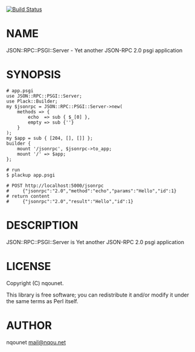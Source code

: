 [![Build Status](https://travis-ci.org/nqounet/p5-json-rpc-psgi-server.png?branch=master)](https://travis-ci.org/nqounet/p5-json-rpc-psgi-server)
# NAME

JSON::RPC::PSGI::Server - Yet another JSON-RPC 2.0 psgi application

# SYNOPSIS

    # app.psgi
    use JSON::RPC::PSGI::Server;
    use Plack::Builder;
    my $jsonrpc = JSON::RPC::PSGI::Server->new(
        methods => {
            echo  => sub { $_[0] },
            empty => sub {''}
        }
    );
    my $app = sub { [204, [], []] };
    builder {
        mount '/jsonrpc', $jsonrpc->to_app;
        mount '/' => $app;
    };

    # run
    $ plackup app.psgi

    # POST http://localhost:5000/jsonrpc
    #     {"jsonrpc":"2.0","method":"echo","params":"Hello","id":1}
    # return content
    #     {"jsonrpc":"2.0","result":"Hello","id":1}

# DESCRIPTION

JSON::RPC::PSGI::Server is Yet another JSON-RPC 2.0 psgi application

# LICENSE

Copyright (C) nqounet.

This library is free software; you can redistribute it and/or modify
it under the same terms as Perl itself.

# AUTHOR

nqounet <mail@nqou.net>
